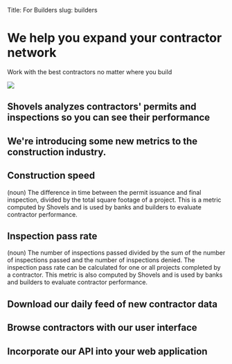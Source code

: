 Title: For Builders
slug: builders

<div class="bg-stone-100">
  <div class="mx-auto max-w-7xl py-16 px-4 sm:py-24 sm:px-6 lg:flex lg:justify-between lg:px-8">
    <div class="max-w-xl">
      <h1 class="text-5xl font-bold tracking-tight text-rose-700 sm:text-6xl lg:text-8xl">We help you <span class="text-rose-900">expand your contractor network</span></h1>
      <p class="mt-5 text-xl text-rose-900">Work with the best contractors no matter where you build</p>
    </div>
    <div class="my-10 w-full">
      <img src="/theme/images/hammer.svg" class="h-2/3 mx-auto" />
    </div>
  </div>
</div>

<div class="bg-white">
  <div class="mx-auto max-w-7xl py-16 px-4 sm:py-24 sm:px-6 lg:px-8">
    <h2 class="text-4xl font-bold tracking-tight lg:text-6xl text-rose-700">
      <span class="font-bold font-marble text-rose-900" style="line-height: 0px !important;">Shovels</span> analyzes contractors' permits and inspections so you can see their performance</span>
    </h2>
  </div>
</div>

<div class="bg-stone-100 py-12 sm:py-24">
  <div class="mx-auto max-w-7xl pb-12 px-4 sm:px-6 lg:px-8">
    <h2 class="text-2xl font-bold tracking-tight text-rose-900 sm:text-3xl lg:text-4xl block">We're introducing some new metrics to the construction industry.</h2>
  </div>
  <div class="mx-auto max-w-7xl lg:flex lg:justify-between">
    <div class="max-w-xl pb-12 lg:pb-0 px-4 sm:px-6 lg:px-8">
      <h2 class="text-2xl font-bold tracking-tight text-rose-700 sm:text-3xl lg:text-4xl block">Construction speed</h2>
      <p class="text-xl mt-2 text-slate-600">(noun) The difference in time between the permit issuance and final inspection, divided by the total square footage of a project. This is a metric computed by Shovels and is used by banks and builders to evaluate contractor performance.</p>
    </div>
    <div class="max-w-xl px-4 sm:px-6 lg:px-8">
      <h2 class="text-2xl font-bold tracking-tight text-rose-700 sm:text-3xl lg:text-4xl block">Inspection pass rate</h2>
      <p class="text-xl mt-2 text-slate-600">(noun) The number of inspections passed divided by the sum of the number of inspections passed and the number of inspections denied. The inspection pass rate can be calculated for one or all projects completed by a contractor. This metric is also computed by Shovels and is used by banks and builders to evaluate contractor performance.</p>
    </div>
  </div>
</div>

<div class="bg-white">
  <div class="mx-auto max-w-7xl py-16 px-4 sm:py-24 sm:px-6 grid grid-cols-3 gap-4">
    <div>
      <h2 class="text-xl font-bold tracking-tight text-rose-700 sm:text-2xl lg:text-3xl"><span class="text-rose-900">Download</span> our daily feed of new contractor data</h2>
    </div>
    <div>
      <h2 class="text-xl font-bold tracking-tight text-rose-700 sm:text-2xl lg:text-3xl"><span class="text-rose-900">Browse</span> contractors with our user interface</h2>
    </div>
    <div>
      <h2 class="text-xl font-bold tracking-tight text-rose-700 sm:text-2xl lg:text-3xl"><span class="text-rose-900">Incorporate</span> our API into your web application</h2>
    </div>
  </div>
</div>